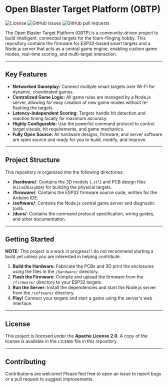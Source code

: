 # Open Blaster Target Platform (OBTP)

![License](https://img.shields.io/badge/License-Apache_2.0-blue.svg)
![GitHub issues](https://img.shields.io/github/issues/buckeye132/open-blaster-target-platform)
![GitHub pull requests](https://img.shields.io/github/issues-pr/buckeye132/open-blaster-target-platform)

The Open Blaster Target Platform (OBTP) is a community-driven project to build intelligent, connected targets for the foam-flinging hobby. This repository contains the firmware for ESP32-based smart targets and a Node.js server that acts as a central game engine, enabling custom game modes, real-time scoring, and multi-target interaction.

---

## Key Features

* **Networked Gameplay:** Connect multiple smart targets over Wi-Fi for dynamic, coordinated games.
* **Centralized Game Logic:** All game rules are managed by a Node.js server, allowing for easy creation of new game modes without re-flashing the targets.
* **Latency-Independent Scoring:** Targets handle hit detection and reaction timing locally for maximum accuracy.
* **Highly Configurable:** Use the powerful command protocol to control target visuals, hit requirements, and game mechanics.
* **Fully Open Source:** All hardware designs, firmware, and server software are open source and ready for you to build, modify, and improve.

---

## Project Structure

This repository is organized into the following directories:

* **/hardware/**: Contains the 3D models (`.stl`) and PCB design files (`KiCad`/`EasyEDA`) for building the physical targets.
* **/firmware/**: Contains the ESP32 firmware source code, written for the Arduino IDE.
* **/software/**: Contains the Node.js central game server and diagnostic tools.
* **/docs/**: Contains the command protocol specification, wiring guides, and other documentation.

---

## Getting Started

**NOTE:** This project is a work in progress! I do not recommend starting a build yet unless you are interested in helping contribute.

1. **Build the Hardware:** Fabricate the PCBs and 3D print the enclosures using the files in the `/hardware/` directory.
2. **Flash the Firmware:** Compile and upload the firmware from the `/firmware/` directory to your ESP32 targets.
3. **Run the Server:** Install the dependencies and start the Node.js server from the `/software/` directory.
4. **Play!** Connect your targets and start a game using the server's web interface.

---

## License

This project is licensed under the **Apache License 2.0**. A copy of the license is available in the `LICENSE` file in this repository.

---

## Contributing

Contributions are welcome! Please feel free to open an issue to report bugs or a pull request to suggest improvements.
